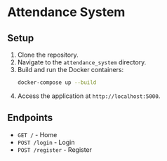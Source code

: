 # Attendance System

## Setup

1. Clone the repository.
2. Navigate to the `attendance_system` directory.
3. Build and run the Docker containers:
    ```sh
    docker-compose up --build
    ```
4. Access the application at `http://localhost:5000`.

## Endpoints

- `GET /` - Home
- `POST /login` - Login
- `POST /register` - Register
